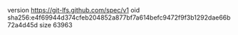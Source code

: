version https://git-lfs.github.com/spec/v1
oid sha256:e4f69944d374cfeb204852a877bf7a614befc9472f9f3b1292dae66b72a4d45d
size 63963
